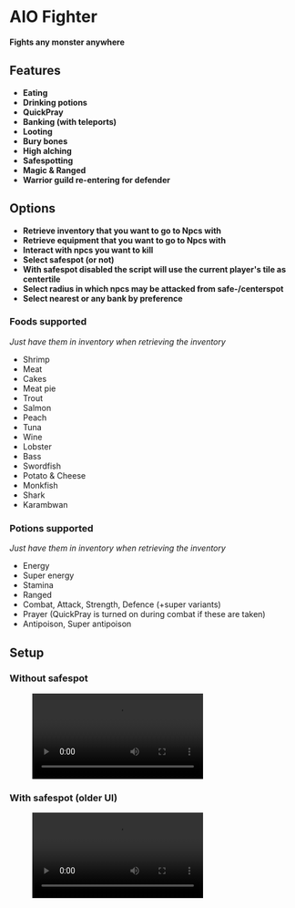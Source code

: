 # AIO Fighter

**Fights any monster anywhere**

## Features

- **Eating**
- **Drinking potions**
- **QuickPray**
- **Banking (with teleports)**
- **Looting**
- **Bury bones**
- **High alching**
- **Safespotting**
- **Magic & Ranged**
- **Warrior guild re-entering for defender**

## Options

- **Retrieve inventory that you want to go to Npcs with**
- **Retrieve equipment that you want to go to Npcs with**
- **Interact with npcs you want to kill**
- **Select safespot (or not)**
- **With safespot disabled the script will use the current player's tile as centertile**
- **Select radius in which npcs may be attacked from safe-/centerspot**
- **Select nearest or any bank by preference**

### Foods supported

*Just have them in inventory when retrieving the inventory*

- Shrimp
- Meat
- Cakes
- Meat pie
- Trout
- Salmon
- Peach
- Tuna
- Wine
- Lobster
- Bass
- Swordfish
- Potato & Cheese
- Monkfish
- Shark
- Karambwan

### Potions supported

*Just have them in inventory when retrieving the inventory*

- Energy
- Super energy
- Stamina
- Ranged
- Combat, Attack, Strength, Defence (+super variants)
- Prayer (QuickPray is turned on during combat if these are taken)
- Antipoison, Super antipoison

## Setup

### Without safespot

<figure class="video_container">
  <video controls>
    <source src="https://cloud.krulvis.space/s/jEGd43y5RyfyKd3/download/krul_Fighter_setup.mp4" type="video/mp4">
  </video>
</figure>

### With safespot (older UI)

<figure class="video_container">
  <video controls>
    <source src="https://cloud.krulvis.space/s/R9MMakdep63rr7x/download/setup_blue_drags_example.mp4" type="video/mp4">
  </video>
</figure>

  
